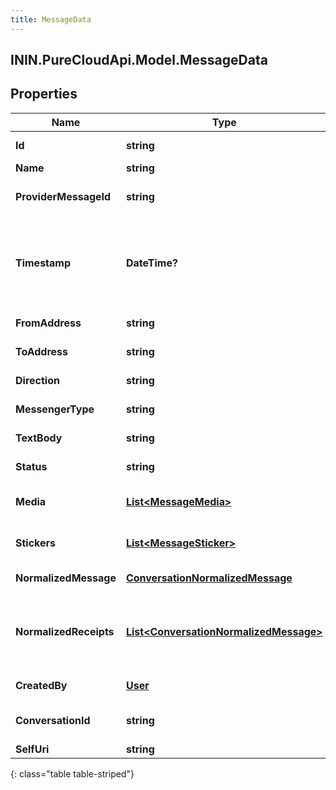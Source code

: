 ```yaml
---
title: MessageData
---
```

## ININ.PureCloudApi.Model.MessageData

## Properties

|Name | Type | Description | Notes|
|------------ | ------------- | ------------- | -------------|
| **Id** | **string** | The globally unique identifier for the object. | [optional] |
| **Name** | **string** |  | [optional] |
| **ProviderMessageId** | **string** | The unique identifier of the message from provider | [optional] |
| **Timestamp** | **DateTime?** | The time when the message was received or sent. Date time is represented as an ISO-8601 string. For example: yyyy-MM-ddTHH:mm:ss[.mmm]Z | |
| **FromAddress** | **string** | The sender of the text message. | [optional] |
| **ToAddress** | **string** | The recipient of the text message. | [optional] |
| **Direction** | **string** | The direction of the message. | [optional] |
| **MessengerType** | **string** | Type of text messenger. | [optional] |
| **TextBody** | **string** | The body of the text message. | |
| **Status** | **string** | The status of the message. | |
| **Media** | [**List&lt;MessageMedia&gt;**](MessageMedia.html) | The media details associated to a message. | [optional] |
| **Stickers** | [**List&lt;MessageSticker&gt;**](MessageSticker.html) | The sticker details associated to a message. | [optional] |
| **NormalizedMessage** | [**ConversationNormalizedMessage**](ConversationNormalizedMessage.html) | The message into normalized format | [optional] |
| **NormalizedReceipts** | [**List&lt;ConversationNormalizedMessage&gt;**](ConversationNormalizedMessage.html) | The delivery event associated with this message in normalized format, if the message direction was outbound | [optional] |
| **CreatedBy** | [**User**](User.html) | User who sent this message. | [optional] |
| **ConversationId** | **string** | The id of the conversation of this message. | [optional] |
| **SelfUri** | **string** | The URI for this object | [optional] |
{: class="table table-striped"}


